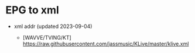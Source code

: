 # EPG to xml

* xml addr (updated 2023-09-04)

  - [WAVVE/TVING/KT]
    https://raw.githubusercontent.com/jassmusic/KLive/master/klive.xml

